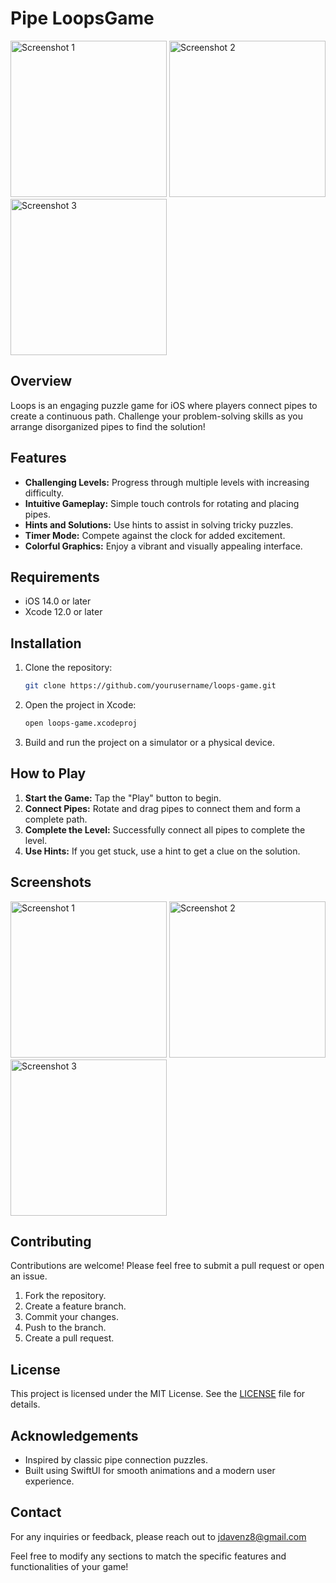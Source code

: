 
# Pipe LoopsGame

<img src="https://github.com/user-attachments/assets/1414b251-95a6-478e-b450-72fbd42dedb3" alt="Screenshot 1" width="250" />
<img src="https://github.com/user-attachments/assets/6761879b-58d0-4c39-99ca-242fbf7b867f" alt="Screenshot 2" width="250" />
<img src="https://github.com/user-attachments/assets/b322197e-d434-4b35-b5a6-532550125d7d" alt="Screenshot 3" width="250" />


## Overview

Loops is an engaging puzzle game for iOS where players connect pipes to create a continuous path. Challenge your problem-solving skills as you arrange disorganized pipes to find the solution!

## Features

- **Challenging Levels:** Progress through multiple levels with increasing difficulty.
- **Intuitive Gameplay:** Simple touch controls for rotating and placing pipes.
- **Hints and Solutions:** Use hints to assist in solving tricky puzzles.
- **Timer Mode:** Compete against the clock for added excitement.
- **Colorful Graphics:** Enjoy a vibrant and visually appealing interface.

## Requirements

- iOS 14.0 or later
- Xcode 12.0 or later

## Installation

1. Clone the repository:
   ```bash
   git clone https://github.com/yourusername/loops-game.git
   ```
2. Open the project in Xcode:
   ```bash
   open loops-game.xcodeproj
   ```
3. Build and run the project on a simulator or a physical device.

## How to Play

1. **Start the Game:** Tap the "Play" button to begin.
2. **Connect Pipes:** Rotate and drag pipes to connect them and form a complete path.
3. **Complete the Level:** Successfully connect all pipes to complete the level.
4. **Use Hints:** If you get stuck, use a hint to get a clue on the solution.

## Screenshots

<img src="https://github.com/user-attachments/assets/1414b251-95a6-478e-b450-72fbd42dedb3" alt="Screenshot 1" width="250" />
<img src="https://github.com/user-attachments/assets/6761879b-58d0-4c39-99ca-242fbf7b867f" alt="Screenshot 2" width="250" />
<img src="https://github.com/user-attachments/assets/b322197e-d434-4b35-b5a6-532550125d7d" alt="Screenshot 3" width="250" />

## Contributing

Contributions are welcome! Please feel free to submit a pull request or open an issue.

1. Fork the repository.
2. Create a feature branch.
3. Commit your changes.
4. Push to the branch.
5. Create a pull request.

## License

This project is licensed under the MIT License. See the [LICENSE](LICENSE) file for details.

## Acknowledgements

- Inspired by classic pipe connection puzzles.
- Built using SwiftUI for smooth animations and a modern user experience.

## Contact

For any inquiries or feedback, please reach out to jdavenz8@gmail.com

Feel free to modify any sections to match the specific features and functionalities of your game!

